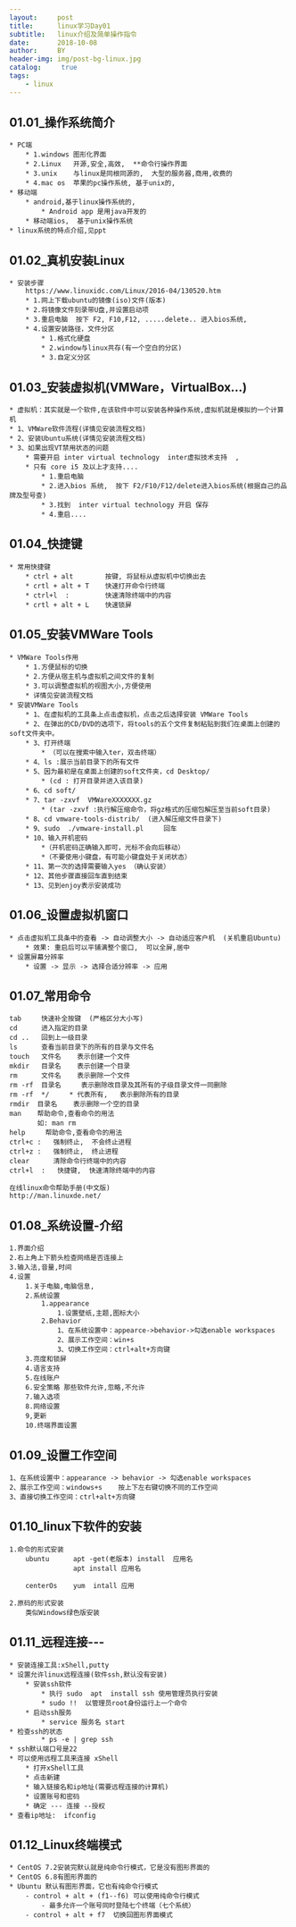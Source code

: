 ```yaml
---
layout:     post
title:      linux学习Day01
subtitle:   linux介绍及简单操作指令
date:       2018-10-08
author:     BY
header-img: img/post-bg-linux.jpg
catalog: 	 true
tags:
    - linux
---
```


## 01.01_操作系统简介

	* PC端
		* 1.windows 图形化界面
		* 2.Linux   开源,安全,高效,  **命令行操作界面 
		* 3.unix  	与linux是同根同源的,  大型的服务器,商用,收费的
		* 4.mac os 	苹果的pc操作系统, 基于unix的,
	* 移动端
		* android,基于linux操作系统的,  	
			* Android app 是用java开发的
		* 移动端ios,  基于unix操作系统 
	* linux系统的特点介绍,见ppt





## 01.02_真机安装Linux
	* 安装步骤
		https://www.linuxidc.com/Linux/2016-04/130520.htm
		* 1.网上下载ubuntu的镜像(iso)文件(版本)
		* 2.将镜像文件刻录带U盘,并设置启动项
		* 3.重启电脑  按下 F2, F10,F12, .....delete.. 进入bios系统,
		* 4.设置安装路径，文件分区   
			* 1.格式化硬盘
			* 2.window与linux共存(有一个空白的分区)  
			* 3.自定义分区






## 01.03_安装虚拟机(VMWare，VirtualBox...)
	* 虚拟机：其实就是一个软件,在该软件中可以安装各种操作系统,虚拟机就是模拟的一个计算机
	* 1、VMWare软件流程(详情见安装流程文档)
	* 2、安装Ubuntu系统(详情见安装流程文档)
	* 3、如果出现VT禁用状态的问题
		* 需要开启 inter virtual technology  inter虚拟技术支持  , 
		* 只有 core i5 及以上才支持.... 
			* 1.重启电脑
			* 2.进入bios 系统,  按下 F2/F10/F12/delete进入bios系统(根据自己的品牌及型号查)
			* 3.找到  inter virtual technology 开启 保存
			* 4.重启....






## 01.04_快捷键 
	* 常用快捷键
		* ctrl + alt 		按键, 将鼠标从虚拟机中切换出去
		* crtl + alt + T  	快速打开命令行终端
		* ctrl+l  :  		快速清除终端中的内容
		* crtl + alt + L	快速锁屏 








## 01.05_安装VMWare Tools
	* VMWare Tools作用
		* 1.方便鼠标的切换  
	    * 2.方便从宿主机与虚拟机之间文件的复制  
		* 3.可以调整虚拟机的视图大小,方便使用
		* 详情见安装流程文档
	* 安装VMWare Tools
		* 1、在虚拟机的工具条上点击虚拟机，点击之后选择安装 VMWare Tools
		* 2、在弹出的CD/DVD的选项下，将tools的五个文件复制粘贴到我们在桌面上创建的soft文件夹中。
		* 3、打开终端
			* （可以在搜索中输入ter，双击终端）
		* 4、ls :展示当前目录下的所有文件
		* 5、因为最初是在桌面上创建的soft文件夹，cd Desktop/  
			* (cd : 打开目录并进入该目录)
		* 6、cd soft/
		* 7、tar -zxvf  VMWareXXXXXXX.gz 
			* (tar -zxvf :执行解压缩命令，将gz格式的压缩包解压至当前soft目录)
		* 8、cd vmware-tools-distrib/  (进入解压缩文件目录下)
		* 9、sudo  ./vmware-install.pl     回车
		* 10、输入开机密码
			*（开机密码正确输入即可，光标不会向后移动）
			*（不要使用小键盘，有可能小键盘处于关闭状态）
		* 11、第一次的选择需要输入yes （确认安装）
		* 12、其他步骤直接回车直到结束
		* 13、见到enjoy表示安装成功



## 01.06_设置虚拟机窗口
	* 点击虚拟机工具条中的查看 -> 自动调整大小 -> 自动适应客户机  (关机重启Ubuntu)
		* 效果: 重启后可以平铺满整个窗口,  可以全屏,居中
	* 设置屏幕分辨率
		* 设置 -> 显示 -> 选择合适分辨率 -> 应用



## 01.07_常用命令
	tab  	快速补全按键  (严格区分大小写) 
	cd   	进入指定的目录 
	cd .. 	回到上一级目录
	ls   	查看当前目录下的所有的目录与文件名
	touch  	文件名    表示创建一个文件
	mkdir  	目录名    表示创建一个目录
	rm     	文件名    表示删除一个文件
	rm -rf 	目录名     表示删除改目录及其所有的子级目录文件一同删除 
	rm -rf  */     * 代表所有,   表示删除所有的目录      
	rmdir  目录名    表示删除一个空的目录
	man    帮助命令,查看命令的用法
	       如: man rm
	help     帮助命令,查看命令的用法
	ctrl+c :   强制终止,  不会终止进程 
	ctrl+z :   强制终止,  终止进程
	clear      清除命令行终端中的内容
	ctrl+l  :   快捷键,  快速清除终端中的内容
	
	在线linux命令帮助手册(中文版)
	http://man.linuxde.net/

## 01.08_系统设置-介绍
	1.界面介绍
	2.右上角上下箭头检查网络是否连接上
	3.输入法,音量,时间
	4.设置
		1.关于电脑,电脑信息,
	    2.系统设置
			1.appearance
	        	1.设置壁纸,主题,图标大小
			2.Behavior
				1、在系统设置中：appearce->behavior->勾选enable workspaces
				2、展示工作空间：win+s
	            3、切换工作空间：ctrl+alt+方向键
		3.亮度和锁屏
		4.语言支持
		5.在线账户
		6.安全策略 那些软件允许,忽略,不允许
	    7.输入选项
		8.网络设置
		9,更新
		10.终端界面设置



## 01.09_设置工作空间
	1、在系统设置中：appearance -> behavior -> 勾选enable workspaces
	2、展示工作空间：windows+s    按上下左右键切换不同的工作空间
	3、直接切换工作空间：ctrl+alt+方向键


## 01.10_linux下软件的安装
	1.命令的形式安装
		ubuntu		apt -get(老版本) install  应用名  
	    			apt install 应用名 
	     
		centerOs	yum  intall 应用  
	
	2.原码的形式安装 
	  	类似Windows绿色版安装


## 01.11_远程连接---
	* 安装连接工具:xShell,putty 
	* 设置允许linux远程连接(软件ssh,默认没有安装)
		* 安装ssh软件
		    * 执行 sudo  apt  install ssh 使用管理员执行安装
		    * sudo !!  以管理员root身份运行上一个命令
		* 启动ssh服务
		   	* service 服务名 start 
	* 检查ssh的状态
		   	* ps -e | grep ssh
	* ssh默认端口号是22
	* 可以使用远程工具来连接 xShell
		* 打开xShell工具
		* 点击新建
		* 输入链接名和ip地址(需要远程连接的计算机)
		* 设置账号和密码
		* 确定 --- 连接 --授权
	* 查看ip地址:  ifconfig


## 01.12_Linux终端模式
	* CentOS 7.2安装完默认就是纯命令行模式，它是没有图形界面的
	* CentOS 6.8有图形界面的
	* Ubuntu 默认有图形界面，它也有纯命令行模式
		- control + alt + (f1--f6) 可以使用纯命令行模式
			- 最多允许一个账号同时登陆七个终端（七个系统）
		- control + alt + f7  切换回图形界面模式

